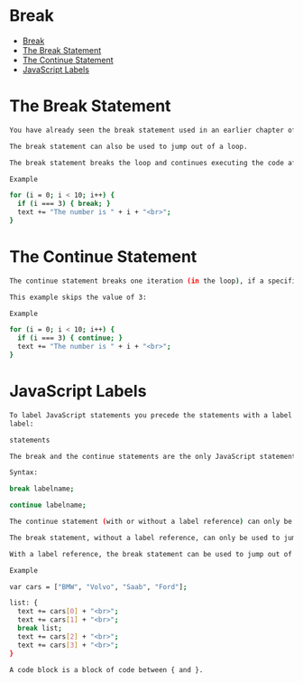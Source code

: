 # Break

- [Break](#break)
- [The Break Statement](#the-break-statement)
- [The Continue Statement](#the-continue-statement)
- [JavaScript Labels](#javascript-labels)

# The Break Statement

```bash
You have already seen the break statement used in an earlier chapter of this tutorial. It was used to "jump out" of a switch() statement.

The break statement can also be used to jump out of a loop.  

The break statement breaks the loop and continues executing the code after the loop (if any):

Example

for (i = 0; i < 10; i++) {
  if (i === 3) { break; }
  text += "The number is " + i + "<br>";
}
```

# The Continue Statement

```bash
The continue statement breaks one iteration (in the loop), if a specified condition occurs, and continues with the next iteration in the loop.

This example skips the value of 3:

Example

for (i = 0; i < 10; i++) {
  if (i === 3) { continue; }
  text += "The number is " + i + "<br>";
}
```

# JavaScript Labels

```bash
To label JavaScript statements you precede the statements with a label name and a colon:
label:

statements

The break and the continue statements are the only JavaScript statements that can "jump out of" a code block.

Syntax:

break labelname;

continue labelname;

The continue statement (with or without a label reference) can only be used to skip one loop iteration.

The break statement, without a label reference, can only be used to jump out of a loop or a switch.

With a label reference, the break statement can be used to jump out of any code block:

Example

var cars = ["BMW", "Volvo", "Saab", "Ford"];

list: {
  text += cars[0] + "<br>";
  text += cars[1] + "<br>";
  break list;
  text += cars[2] + "<br>";
  text += cars[3] + "<br>";
}

A code block is a block of code between { and }.
```